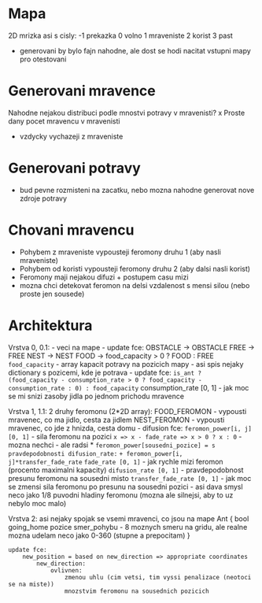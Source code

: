 # Mapa
2D mrizka asi s cisly:
    -1 prekazka
    0 volno
    1 mraveniste
    2 korist
    3 past
* generovani by bylo fajn nahodne, ale dost se hodi nacitat vstupni mapy pro otestovani

# Generovani mravence
Nahodne nejakou distribuci podle mnostvi potravy v mravenisti? 
    x
Proste dany pocet mravencu v mravenisti
* vzdycky vychazeji z mraveniste

# Generovani potravy
* bud pevne rozmisteni na zacatku, nebo mozna nahodne generovat nove zdroje potravy

# Chovani mravencu
* Pohybem z mraveniste vypousteji feromony druhu 1 (aby nasli mraveniste)
* Pohybem od koristi vypousteji feromony druhu 2 (aby dalsi nasli korist)
* Feromony maji nejakou difuzi + postupem casu mizi
* mozna chci detekovat feromon na delsi vzdalenost s mensi silou (nebo proste jen sousede)


# Architektura
Vrstva 0, 0.1:
    - veci na mape
    - update fce:
        OBSTACLE -> OBSTACLE
        FREE -> FREE
        NEST -> NEST
        FOOD -> food_capacity > 0 ? FOOD : FREE
            `food_capacity` - array kapacit potravy na pozicich mapy
                - asi spis nejaky dictionary s pozicemi, kde je potrava
                - update fce:
                    ```
                    is_ant ? 
                        (food_capacity - consumption_rate > 0 ? food_capacity - consumption_rate : 0)
                        : food_capacity
                    ```
                        consumption_rate [0, 1] - jak moc se mi snizi zasoby jidla po jednom prichodu 
                        mravence

Vrstva 1, 1.1:
    2 druhy feromonu (2*2D array):
        FOOD_FEROMON - vypousti mravenec, co ma jidlo, cesta za jidlem
        NEST_FEROMON - vypousti mravenec, co jde z hnizda, cesta domu
    - difusion fce:
        `feromon_power[i, j] [0, 1]` - sila feromonu na pozici
            `x => x - fade_rate => x > 0 ? x : 0`
                - mozna nechci - ale radsi *
            `feromon_power[sousedni_pozice] = s pravdepodobnosti difusion_rate:`
                `+ feromon_power[i, j]*transfer_fade_rate`
            `fade_rate [0, 1]` - jak rychle mizi feromon (procento maximalni kapacity)
            `difusion_rate [0, 1]` - pravdepodobnost presunu feromonu na sousedni misto
            `transfer_fade_rate [0, 1]` - jak moc se zmensi sila feromonu po presunu na sousedni pozici
                - asi dava smysl neco jako 1/8 puvodni hladiny feromonu (mozna ale silnejsi, aby to uz 
                nebylo moc malo)

Vrstva 2:
    asi nejaky spojak se vsemi mravenci, co jsou na mape
    Ant
    {
        bool going_home
        pozice
        smer_pohybu - 8 moznych smeru na gridu, ale realne mozna 
            udelam neco jako 0-360 (stupne a prepocitam)
    }

    update fce:
        new_position = based on new_direction => appropriate coordinates
            new_direction: 
                ovlivnen: 
                    zmenou uhlu (cim vetsi, tim vyssi penalizace (neotoci se na miste))
                    mnozstvim feromonu na sousednich pozicich